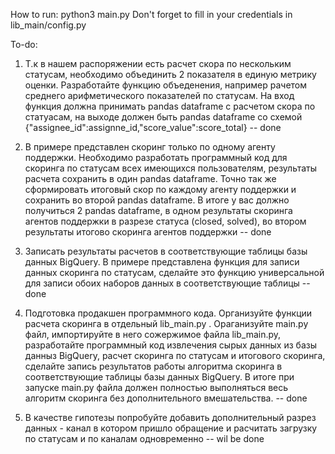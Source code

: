 How to run: python3 main.py
Don't forget to fill in your credentials in lib_main/config.py

To-do:

1. Т.к в нашем распоряжении есть расчет скора по нескольким статусам, необходимо объединить 2 показателя в единую метрику оценки. Разработайте функцию объеденения, например рачетом среднего арифметического показателей по статусам. На вход функция должна принимать pandas dataframe с расчетом скора по статуасам, на выходе должен быть pandas dataframe со схемой {"assignee_id":assignne_id,"score_value":score_total} -- done

2. В примере представлен скоринг только по одному агенту поддержки. Необходимо разработать программный код для скоринга по статусам всех имеющихся пользователям, результаты расчета сохранить в один pandas dataframe. Точно так же сформировать итоговый скор по каждому агенту поддержки и сохранить во второй pandas dataframe. В итоге у вас должно получиться 2 pandas dataframe, в одном результаты скоринга агентов поддержки в разрезе статуса (closed, solved), во втором результаты итогово скоринга агентов поддержки -- done

3. Записать результаты расчетов в соответствующие таблицы базы данных BigQuery. В примере представлена функция для записи данных скоринга по статусам, сделайте это функцию универсальной для записи обоих наборов данных в соответствующие таблицы -- done

4. Подготовка продакшен программного кода. Организуйте функции расчета скоринга в отдельный lib_main.py . Ораганизуйте main.py файл, импортируйте в него сожержимое файла lib_main.py, разработайте программный код извлечения сырых данных из базы данныз BigQuery, расчет скоринга по статусам и итогового скоринга, сделайте запись результатов работы алгоритма скоринга в соответствующие таблицы базы данных BigQuery. В итоге при запуске main.py файла должен полностью выполняться весь алгоритм скоринга без дополнительного вмешательства. -- done

5. В качестве гипотезы попробуйте добавить дополнительный разрез данных - канал в котором пришло обращение и расчитать загрузку по статусам и по каналам одновременно -- wil be done

